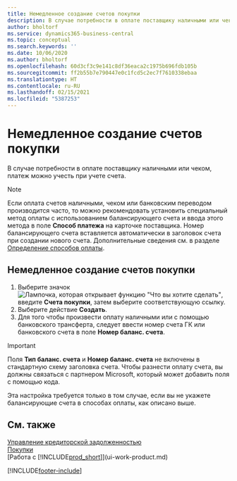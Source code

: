 ```yaml
---
title: Немедленное создание счетов покупки
description: В случае потребности в оплате поставщику наличными или чеком, необходимый учет можно производить при учете самого счета.
author: bholtorf
ms.service: dynamics365-business-central
ms.topic: conceptual
ms.search.keywords: ''
ms.date: 10/06/2020
ms.author: bholtorf
ms.openlocfilehash: 60d3cf3c9e141c8df36eaca2c1975b696fdb105b
ms.sourcegitcommit: ff2b55b7e790447e0c1fcd5c2ec7f7610338ebaa
ms.translationtype: HT
ms.contentlocale: ru-RU
ms.lasthandoff: 02/15/2021
ms.locfileid: "5387253"
---
```

# <a name="settle-purchase-invoices-promptly"></a>Немедленное создание счетов покупки

В случае потребности в оплате поставщику наличными или чеком, платеж можно учесть при учете счета.  

> [!NOTE]  
> Если оплата счетов наличными, чеком или банковским переводом производится часто, то можно рекомендовать установить специальный метод оплаты с использованием балансирующего счета и ввода этого метода в поле **Способ платежа** на карточке поставщика. Номер балансирующего счета вставляется автоматически в заголовок счета при создании нового счета. Дополнительные сведения см. в разделе [Определение способов оплаты](finance-payment-methods.md).  

## <a name="to-settle-purchase-invoices-promptly"></a>Немедленное создание счетов покупки

1. Выберите значок ![Лампочка, которая открывает функцию "Что вы хотите сделать"](media/ui-search/search_small.png "Что вы хотите сделать"), введите **Счета покупки**, затем выберите соответствующую ссылку.  
2. Выберите действие **Создать**.  
3. Для того чтобы произвести оплату наличными или с помощью банковского трансферта, следует ввести номер счета ГК или банковского счета в поле **Номер баланс. счета**.  

> [!IMPORTANT]  
> Поля **Тип баланс. счета** и **Номер баланс. счета** не включены в стандартную схему заголовка счета. Чтобы разнести оплату счета, вы должны связаться с партнером Microsoft, который может добавить поля с помощью кода.  
>
> Эта настройка требуется только в том случае, если вы не укажете балансирующие счета в способах оплаты, как описано выше.

## <a name="see-also"></a>См. также

[Управление кредиторской задолженностью](payables-manage-payables.md)  
[Покупки](purchasing-manage-purchasing.md)  
[Работа с [!INCLUDE[prod_short](includes/prod_short.md)]](ui-work-product.md)  


[!INCLUDE[footer-include](includes/footer-banner.md)]